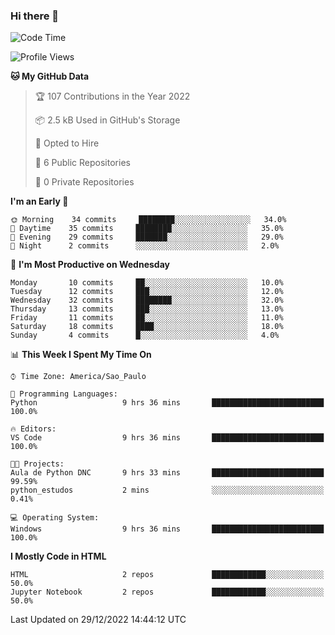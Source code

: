 ### Hi there 👋

<!--
**igabriel-gb/igabriel-gb** is a ✨ _special_ ✨ repository because its `README.md` (this file) appears on your GitHub profile.

Here are some ideas to get you started:

- 🔭 I’m currently working on ...
- 🌱 I’m currently learning ...
- 👯 I’m looking to collaborate on ...
- 🤔 I’m looking for help with ...
- 💬 Ask me about ...
- 📫 How to reach me: ...
- 😄 Pronouns: ...
- ⚡ Fun fact: ...
-->

<!--START_SECTION:waka-->
![Code Time](http://img.shields.io/badge/Code%20Time-96%20hrs%2025%20mins-blue)

![Profile Views](http://img.shields.io/badge/Profile%20Views-1-blue)

**🐱 My GitHub Data** 

> 🏆 107 Contributions in the Year 2022
 > 
> 📦 2.5 kB Used in GitHub's Storage 
 > 
> 💼 Opted to Hire
 > 
> 📜 6 Public Repositories 
 > 
> 🔑 0 Private Repositories  
 > 
**I'm an Early 🐤** 

```text
🌞 Morning    34 commits     ████████░░░░░░░░░░░░░░░░░   34.0% 
🌇 Daytime    35 commits     ████████░░░░░░░░░░░░░░░░░   35.0% 
🌃 Evening    29 commits     ███████░░░░░░░░░░░░░░░░░░   29.0% 
🌙 Night      2 commits      ░░░░░░░░░░░░░░░░░░░░░░░░░   2.0%

```
📅 **I'm Most Productive on Wednesday** 

```text
Monday       10 commits     ██░░░░░░░░░░░░░░░░░░░░░░░   10.0% 
Tuesday      12 commits     ███░░░░░░░░░░░░░░░░░░░░░░   12.0% 
Wednesday    32 commits     ████████░░░░░░░░░░░░░░░░░   32.0% 
Thursday     13 commits     ███░░░░░░░░░░░░░░░░░░░░░░   13.0% 
Friday       11 commits     ██░░░░░░░░░░░░░░░░░░░░░░░   11.0% 
Saturday     18 commits     ████░░░░░░░░░░░░░░░░░░░░░   18.0% 
Sunday       4 commits      █░░░░░░░░░░░░░░░░░░░░░░░░   4.0%

```


📊 **This Week I Spent My Time On** 

```text
⌚︎ Time Zone: America/Sao_Paulo

💬 Programming Languages: 
Python                   9 hrs 36 mins       █████████████████████████   100.0%

🔥 Editors: 
VS Code                  9 hrs 36 mins       █████████████████████████   100.0%

🐱‍💻 Projects: 
Aula de Python DNC       9 hrs 33 mins       █████████████████████████   99.59% 
python_estudos           2 mins              ░░░░░░░░░░░░░░░░░░░░░░░░░   0.41%

💻 Operating System: 
Windows                  9 hrs 36 mins       █████████████████████████   100.0%

```

**I Mostly Code in HTML** 

```text
HTML                     2 repos             ████████████░░░░░░░░░░░░░   50.0% 
Jupyter Notebook         2 repos             ████████████░░░░░░░░░░░░░   50.0%

```



 Last Updated on 29/12/2022 14:44:12 UTC
<!--END_SECTION:waka-->
